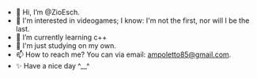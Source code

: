 - 👋 Hi, I’m @ZioEsch.
- 👀 I'm interested in videogames; I know: I'm not the first, nor will I be the last.
- 🌱 I’m currently learning c++
- 💞️ I'm just studying on my own.
- 📫 How to reach me? You can via email: ampoletto85@gmail.com.
- ✨ Have a nice day ^__^
<!---
ZioEsch/ZioEsch is a ✨ special ✨ repository because its `README.md` (this file) appears on your GitHub profile.
You can click the Preview link to take a look at your changes.
--->

